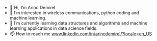- 👋 Hi, I’m Arinc Demirel
- 👀 I’m interested in wireless communications, python coding and machine learning.
- 🌱 I’m currently learning data structures and algorithms and machine learning applications in data science fields.
- 📫 How to reach me www.linkedin.com/in/arincdemirel/?locale=en_US

<!---
ArincDemirel/ArincDemirel is a ✨ special ✨ repository because its `README.md` (this file) appears on your GitHub profile.
You can click the Preview link to take a look at your changes.
--->
